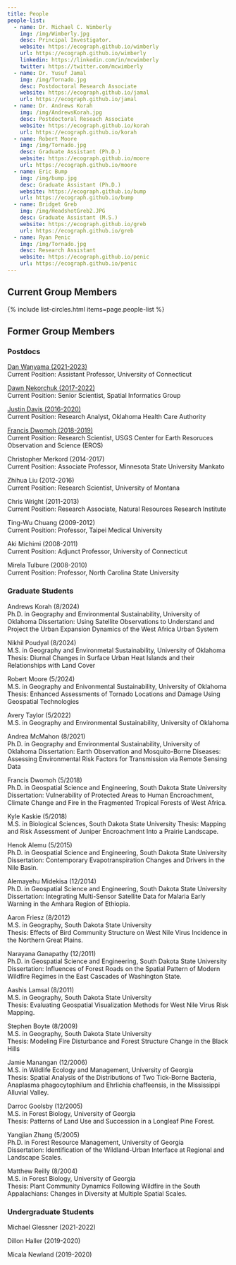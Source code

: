```yaml
---
title: People
people-list:
  - name: Dr. Michael C. Wimberly
    img: /img/Wimberly.jpg
    desc: Principal Investigator. 
    website: https://ecograph.github.io/wimberly
    url: https://ecograph.github.io/wimberly
    linkedin: https://linkedin.com/in/mcwimberly
    twitter: https://twitter.com/mcwimberly
  - name: Dr. Yusuf Jamal
    img: /img/Tornado.jpg
    desc: Postdoctoral Research Associate
    website: https://ecograph.github.io/jamal
    url: https://ecograph.github.io/jamal  
  - name: Dr. Andrews Korah
    img: /img/AndrewsKorah.jpg
    desc: Postdoctoral Reseach Associate
    website: https://ecograph.github.io/korah
    url: https://ecograph.github.io/korah
  - name: Robert Moore
    img: /img/Tornado.jpg
    desc: Graduate Assistant (Ph.D.)
    website: https://ecograph.github.io/moore
    url: https://ecograph.github.io/moore
  - name: Eric Bump
    img: /img/bump.jpg
    desc: Graduate Assistant (Ph.D.)
    website: https://ecograph.github.io/bump
    url: https://ecograph.github.io/bump
  - name: Bridget Greb
    img: /img/HeadshotGreb2.JPG
    desc: Graduate Assistant (M.S.)
    website: https://ecograph.github.io/greb
    url: https://ecograph.github.io/greb
  - name: Ryan Penic
    img: /img/Tornado.jpg
    desc: Research Assistant
    website: https://ecograph.github.io/penic
    url: https://ecograph.github.io/penic
---
```


## Current Group Members

{% include list-circles.html items=page.people-list %}

## Former Group Members

### Postdocs
[Dan Wanyama (2021-2023)](https://ecograph.github.io/wanyama)<br/>
Current Position: Assistant Professor, University of Connecticut

[Dawn Nekorchuk (2017-2022)](https://ecograph.github.io/nekorchuk)<br/>
Current Position: Senior Scientist, Spatial Informatics Group

[Justin Davis (2016-2020)](https://ecograph.github.io/davis)<br/>
Current Position: Research Analyst, Oklahoma Health Care Authority

[Francis Dwomoh (2018-2019)](https://ecograph.github.io/dwomoh)<br/>
Current Position: Research Scientist, USGS Center for Earth Resoruces Observation and Science (EROS)

Christopher Merkord (2014-2017)<br/>
Current Position: Associate Professor, Minnesota State University Mankato

Zhihua Liu (2012-2016)<br/>
Current Position: Research Scientist, University of Montana

Chris Wright (2011-2013)<br/>
Current Position: Research Associate, Natural Resources Research Institute

Ting-Wu Chuang (2009-2012)<br/>
Current Position: Professor, Taipei Medical University

Aki Michimi (2008-2011)<br/>
Current Position: Adjunct Professor, University of Connecticut

Mirela Tulbure (2008-2010)<br/>
Current Position: Professor, North Carolina State University

### Graduate Students
Andrews Korah (8/2024)<br/>
Ph.D. in Geography and Environmental Sustainability, University of Oklahoma
Dissertation: Using Satellite Observations to Understand and Project the Urban Expansion Dynamics of the West Africa Urban System ﻿

Nikhil Poudyal (8/2024)<br/>
M.S. in Geography and Environmetal Sustainability, University of Oklahoma
Thesis: Diurnal Changes in Surface Urban Heat Islands and their Relationships with Land Cover

Robert Moore (5/2024)<br/>
M.S. in Geography and Enivonmental Sustainability, University of Oklahoma
Thesis: Enhanced Assessments of Tornado Locations and Damage Using Geospatial Technologies ﻿

Avery Taylor (5/2022)<br/>
M.S. in Geography and Environmental Sustainability, University of Oklahoma

Andrea McMahon (8/2021)<br/>
Ph.D. in Geography and Environmental Sustainability, University of Oklahoma
Dissertation: Earth Observation and Mosquito-Borne Diseases: Assessing Environmental Risk Factors for Transmission via Remote Sensing Data

Francis Dwomoh (5/2018)<br/>
Ph.D. in Geospatial Science and Engineering, South Dakota State University
Dissertation: Vulnerability of Protected Areas to Human Encroachment, Climate Change and Fire in the Fragmented Tropical Forests of West Africa.

Kyle Kaskie (5/2018)<br/>
M.S. in Biological Sciences, South Dakota State University
Thesis: Mapping and Risk Assessment of Juniper Encroachment Into a Prairie Landscape.

Henok Alemu (5/2015)<br/>
Ph.D. in Geospatial Science and Engineering, South Dakota State University<br/>
Dissertation: Contemporary Evapotranspiration Changes and Drivers in the Nile Basin.

Alemayehu Midekisa (12/2014)<br/>
Ph.D. in Geospatial Science and Engineering, South Dakota State University<br/>
Dissertation: Integrating Multi-Sensor Satellite Data for Malaria Early Warning in the Amhara Region of Ethiopia.

Aaron Friesz (8/2012)<br/>
M.S. in Geography, South Dakota State University<br/>
Thesis: Effects of Bird Community Structure on West Nile Virus Incidence in the Northern Great Plains.

Narayana Ganapathy (12/2011)<br/>
Ph.D. in Geospatial Science and Engineering, South Dakota State University<br/>
Dissertation: Influences of Forest Roads on the Spatial Pattern of Modern Wildfire Regimes in the East Cascades of Washington State.

Aashis Lamsal (8/2011)<br/>
M.S. in Geography, South Dakota State University<br/>
Thesis: Evaluating Geospatial Visualization Methods for West Nile Virus Risk Mapping.

Stephen Boyte (8/2009)<br/>
M.S. in Geography, South Dakota State University<br/>
Thesis: Modeling Fire Disturbance and Forest Structure Change in the Black Hills

Jamie Manangan (12/2006)<br/>
M.S. in Wildlife Ecology and Management, University of Georgia<br/>
Thesis: Spatial Analysis of the Distributions of Two Tick-Borne Bacteria, Anaplasma phagocytophilum and Ehrlichia chaffeensis, in the Mississippi Alluvial Valley.

Darroc Goolsby (12/2005)<br/>
M.S. in Forest Biology, University of Georgia<br/>
Thesis: Patterns of Land Use and Succession in a Longleaf Pine Forest.

Yangjian Zhang (5/2005)<br/>
Ph.D. in Forest Resource Management, University of Georgia<br/>
Dissertation: Identification of the Wildland-Urban Interface at Regional and Landscape Scales.

Matthew Reilly (8/2004)<br/>
M.S. in Forest Biology, University of Georgia<br/>
Thesis: Plant Community Dynamics Following Wildfire in the South Appalachians: Changes in Diversity at Multiple Spatial Scales.

### Undergraduate Students
Michael Glessner (2021-2022)

Dillon Haller (2019-2020)

Micala Newland (2019-2020)
